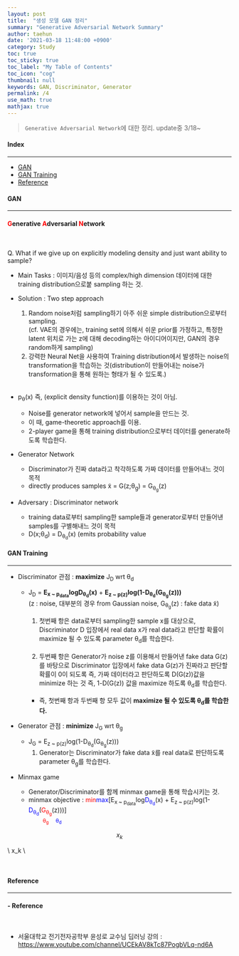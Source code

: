 ```yaml
---
layout: post
title:  "생성 모델 GAN 정리"
summary: "Generative Adversarial Network Summary"
author: taehun
date: '2021-03-18 11:48:00 +0900'
category: Study
toc: true
toc_sticky: true
toc_label: "My Table of Contents"
toc_icon: "cog"
thumbnail: null
keywords: GAN, Discriminator, Generator
permalink: /4
use_math: true
mathjax: true
---
```


> `Generative Adversarial Network`에 대한 정리. update중 3/18~

#### Index
---

- [GAN](#gan)
- [GAN Training](#gan-training)<br>
- [Reference](#reference) <br>


#### GAN
---

<h4><span style="color:red">G</span>enerative <span style="color:red">A</span>dversarial <span style="color:red">N</span>etwork</h4><br>

Q. What if we give up on explicitly modeling density and just want ability to sample?

- Main Tasks : 이미지/음성 등의 complex/high dimension 데이터에 대한 training distribution으로붙 sampling 하는 것.

- Solution : Two step approach

  1. Random noise처럼 sampling하기 아주 쉬운 simple distribution으로부터 sampling.<br>
  (cf. VAE의 경우에는, training set에 의해서 쉬운 prior를 가정하고, 특정한 latent 위치로 가는 z에 대해 decoding하는 아이디어이지만, GAN의 경우 random하게 sampling)
  2. 강력한 Neural Net을 사용하여 Training distribution에서 발생하는 noise의 transformation을 학습하는 것(distribution이 만들어내는 noise가 transformation을 통해 원하는 형태가 될 수 있도록.)<br><br>

- p<sub>&#952;</sub>(x) 즉, (explicit density function)를 이용하는 것이 아님.  
  - Noise를 generator network에 넣어서 sample을 만드는 것.
  - 이 때, game-theoretic approach를 이용.
  - 2-player game을 통해 training distribution으로부터 데이터를 generate하도록 학습한다.<br>

- Generator Network
  - Discriminator가 진짜 data라고 착각하도록 가짜 데이터를 만들어내느 것이 목적
  - directly produces samples x̃ = G(z;&#952;<sub>g</sub>) = G<sub>&#952;<sub>g</sub></sub>(z)<br>

- Adversary : Discriminator network
  - training data로부터 sampling한 sample들과 generator로부터 만들어낸 samples를 구별해내느 것이 목적
  - D(x;&#952;<sub>d</sub>) = D<sub>&#952;<sub>d</sub></sub>(x) (emits probability value<br>

#### GAN Training
---

- Discriminator 관점 : **maximize** J<sub>D</sub> wrt &#952;<sub>d</sub><br>
  - J<sub>D</sub> = **E<sub>x ~ p<sub>data</sub></sub>logD<sub>&#952;<sub>d</sub></sub>(x)** + **E<sub>z ~ p(z)</sub>log(1-D<sub>&#952;<sub>d</sub></sub>(G<sub>&#952;<sub>g</sub></sub>(z)))**<br>
    (z : noise, 대부분의 경우 from Gaussian noise, G<sub>&#952;<sub>g</sub></sub>(z) : fake data x̃)<br>
    
    1) 첫번째 항은 data로부터 sampling한 sample x를 대상으로, Discriminator D 입장에서 real data x가 real data라고 판단할 확률이 maximize 될 수 있도록 parameter &#952;<sub>d</sub>를 학습한다.<br><br>
    2) 두번째 항은 Generator가 noise z를 이용해서 만들어낸 fake data G(z)를 바탕으로 Discriminator 입장에서 fake data G(z)가 진짜라고 판단할 확률이 0이 되도록 즉, 가짜 데이터라고 판단하도록 D(G(z))값을 minimize 하는 것 즉, 1-D(G(z)) 값을 maximize 하도록 &#952;<sub>d</sub>를 학습한다.<br><br>
    - 즉, 첫번째 항과 두번째 항 모두 값이 **maximize 될 수 있도록 &#952;<sub>d</sub>를 학습한다.**<br>
    
- Generator 관점 : **minimize** J<sub>G</sub> wrt &#952;<sub>g</sub>
  - J<sub>G</sub> = E<sub>z ~ p(z)</sub>log(1-D<sub>&#952;<sub>d</sub></sub>(G<sub>&#952;<sub>g</sub></sub>(z)))
    1) Generator는 Discriminator가 fake data x̃를 real data로 판단하도록 parameter &#952;<sub>g</sub>를 학습한다.<br>

- Minmax game
  - Generator/Discriminator를 함께 minmax game을 통해 학습시키는 것.<br>
  - minmax objective
    : <span style="color:red">min</span><span style="color:blue">max</span>[E<sub>x ~ p<sub>data</sub></sub>log<span style="color:blue">D<sub>&#952;<sub>d</sub></sub></span>(x) + E<sub>z ~ p(z)</sub>log(1-<span style="color:blue">D<sub>&#952;<sub>d</sub></sub></span>(<span style="color:red">G<sub>&#952;<sub>g</sub></sub></span>(z)))]<br>
    &emsp;&emsp;&nbsp;<small><span style="color:red">&#952;<sub>g</sub></span></small>&nbsp;&nbsp;&nbsp;&nbsp;<small><span style="color:blue">&#952;<sub>d</sub></span></small>

$$ x_k $$

\\ x_k \\


<br>

#### Reference
---

<h4>- Reference</h4><br>

- 서울대학교 전기전자공학부 윤성로 교수님 딥러닝 강의 : <https://www.youtube.com/channel/UCEkAV8kTc87PogbVLq-nd6A>
